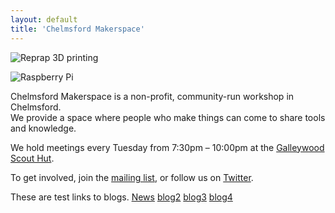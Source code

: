 ```yaml
---
layout: default
title: 'Chelmsford Makerspace'
---
```


![Reprap 3D printing](http://chelmsfordmakerspace.co.uk/wp-content/uploads/2012/05/Untitled-11.png)  

![Raspberry Pi](http://chelmsfordmakerspace.co.uk/wp-content/uploads/2012/05/Untitled-2.png)  

Chelmsford Makerspace is a non-profit, community-run workshop in Chelmsford.  
We provide a space where people who make things can come to share tools and knowledge.

We hold meetings every Tuesday from 7:30pm – 10:00pm at the [Galleywood Scout Hut](https://maps.google.com/maps?hl=en&ll=51.702403,0.478308&spn=0.001805,0.005252&t=h&z=18).

To get involved, join the [mailing list](https://groups.google.com/forum/#!forum/chelmsford_makerspace), or follow us on [Twitter](http://www.twitter.com/cm_makerspace).

These are test links to blogs.
[News](/news/index.html)
[blog2](/blog2/index.html)
[blog3](/blog3/index.html)
[blog4](/blog4/index.html)